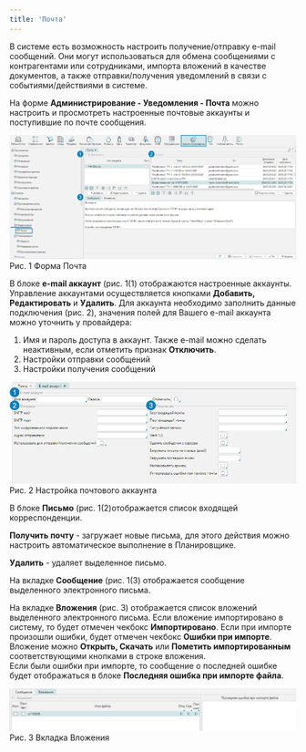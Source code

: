 ```yaml
---
title: 'Почта'
---
```


В системе есть возможность настроить получение/отправку e-mail сообщений. Они могут использоваться для обмена сообщениями с контрагентами или сотрудниками, 
импорта вложений в качестве документов, а также отправки/получения уведомлений в связи с событиями/действиями в системе.

На форме **Администрирование - Уведомления - Почта** можно настроить и просмотреть настроенные почтовые аккаунты и поступившие по почте сообщения.

![](img/mail1.png)  
Рис. 1 Форма Почта

В блоке **e-mail аккаунт** (рис. 1(1) отображаются настроенные аккаунты. Управление аккаунтами осуществляется 
кнопками **Добавить, Редактировать** и **Удалить**. Для аккаунта необходимо заполнить данные подключения (рис. 2), 
значения полей для Вашего e-mail аккаунта можно уточнить у провайдера:

1. Имя и пароль доступа в аккаунт. Также e-mail можно сделать неактивным, если отметить признак **Отключить**.
2. Настройки отправки сообщений
3. Настройки получения сообщений

![](img/mail2.png)  
Рис. 2 Настройка почтового аккаунта

В блоке **Письмо** (рис. 1(2)отображается список входящей корреспонденции.

**Получить почту** - загружает новые письма, для этого действия можно настроить автоматическое выполнение в Планировщике.

**Удалить** - удаляет выделенное письмо.

На вкладке **Сообщение** (рис. 1(3) отображается сообщение выделенного электронного письма.

На вкладке **Вложения** (рис. 3) отображается список вложений выделенного электронного письма. 
Если вложение импортировано в систему, то будет отмечен чекбокс **Импортировано**. 
Если при импорте произошли ошибки, будет отмечен чекбокс **Ошибки при импорте**. 
Вложение можно **Открыть, Скачать** или **Пометить импортированным** соответствующими кнопками в строке вложения.  
Если были ошибки при импорте, то сообщение о последней ошибке будет отображаться в блоке **Последняя ошибка при импорте файла**. 

![](img/mail3.png)  
Рис. 3 Вкладка Вложения  

